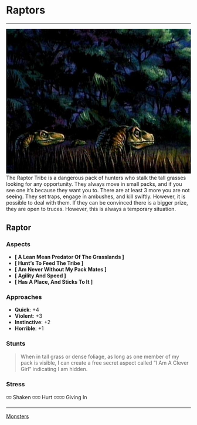 # Raptors
___
![Raptors](Images/Raptors2.jpeg)
The Raptor Tribe is a dangerous pack of hunters who stalk the tall grasses looking for any opportunity. They always move in small packs, and if you see one it’s because they want you to. There are at least 3 more you are not seeing. They set traps, engage in ambushes, and kill swiftly. However, it is possible to deal with them. If they can be convinced there is a bigger prize, they are open to truces. However, this is always a temporary situation.

## Raptor

### Aspects

- **[ A Lean Mean Predator Of The Grasslands ]**
- **[ Hunt’s To Feed The Tribe ]**
- **[ Am Never Without My Pack Mates ]**
- **[ Agility And Speed ]**
- **[ Has A Place, And Sticks To It ]**

### Approaches

- **Quick**: +4
- **Violent**: +3
- **Instinctive**: +2
- **Horrible**: +1

### Stunts

> When in tall grass or dense foliage, as long as one member of my pack is visible,
I can create a free secret aspect called “I Am A Clever Girl” indicating I am hidden.

### Stress

◽️◽️ Shaken
◽️◽️◽️ Hurt
◽️◽️◽️◽️ Giving In

___
[Monsters](Monsters.md)
